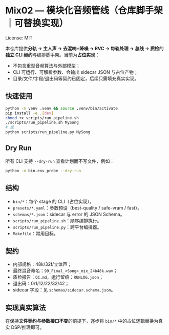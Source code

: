 # Mix02 — 模块化音频管线（仓库脚手架｜可替换实现）

License: MIT

本仓库提供**分轨 → 主人声 → 去混响+降噪 → RVC → 每轨处理 → 总线 → 质检**的**独立 CLI 契约**与编排脚手架。当前为**占位实现**：
- 不包含重型音频算法与外部模型；
- CLI 可运行、可解析参数、会输出 sidecar JSON 与占位产物；
- 目录/文件/字段/退出码等契约已固定，后续只需填充真实实现。

## 快速使用
```bash
python -m venv .venv && source .venv/bin/activate
pip install -e .[dev]
chmod +x scripts/run_pipeline.sh
./scripts/run_pipeline.sh MySong
# 或
python scripts/run_pipeline.py MySong
```

## Dry Run

所有 CLI 支持 `--dry-run` 查看计划而不写文件，例如：
```bash
python -m bin.env_probe --dry-run
```

## 结构

* `bin/*`：每个 stage 的 CLI（占位实现）。
* `presets/*.yaml`：参数预设（best-quality / safe-vram / fast）。
* `schemas/*.json`：sidecar 与 error 的 JSON Schema。
* `scripts/run_pipeline.sh`：顺序编排执行。
* `scripts/run_pipeline.py`：跨平台编排器。
* `Makefile`：常用目标。

## 契约

* 内部规格：48k/32f/立体声；
* 最终混音命名：`99_Final_<Song>_mix_24b48k.wav`；
* 质检报告：`QC.md`，运行留痕：`RUNLOG.json`；
* 退出码：0/1/12/22/32/42；
* sidecar 字段：见 `schemas/sidecar.schema.json`。

## 实现真实算法

在保持**文件契约与参数接口不变**的前提下，逐步将 `bin/*` 中的占位逻辑替换为真实 DSP/推理即可。
